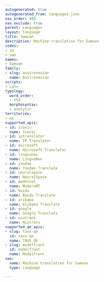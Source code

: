 ```yaml
---
autogenerated: true
autogenerated_from: languages.json
nav_order: 989
nav_exclude: true
parent: Languages
layout: language
title: Samoan
description: Machine translation for Samoan
codes:
- sm
- smo
names:
- Samoan
family:
- slug: austronesian
  name: Austronesian
scripts:
- Latn
typology:
  word_order:
  - VSO
  morphosyntax:
  - analytic
territories:
- ws
supported_apis:
- id: iconic
  name: Iconic
- id: iptranslator
  name: IP Translator
- id: microsoft
  name: Microsoft Translator
- id: lingvanex
  name: LingvaNex
- id: youdao
  name: Youdao Translate
- id: neuralspace
  name: NeuralSpace
- id: modernmt
  name: ModernMT
- id: baidu
  name: Baidu Translate
- id: alibaba
  name: Alibaba Translate
- id: google
  name: Google Translate
- id: niutrans
  name: Niutrans
supported_qe_apis:
- slug: taus-qe
  id: taus-qe
  name: TAUS QE
- slug: modelfront
  id: modelfront
  name: ModelFront
seo:
  name: Machine translation for Samoan
  type: Language

---
```


